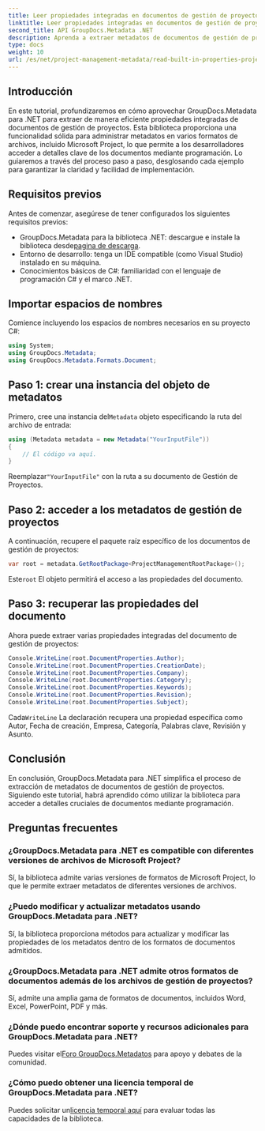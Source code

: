 ```yaml
---
title: Leer propiedades integradas en documentos de gestión de proyectos .NET
linktitle: Leer propiedades integradas en documentos de gestión de proyectos .NET
second_title: API GroupDocs.Metadata .NET
description: Aprenda a extraer metadatos de documentos de gestión de proyectos utilizando GroupDocs.Metadata para .NET. Mejore sus capacidades de procesamiento de documentos.
type: docs
weight: 10
url: /es/net/project-management-metadata/read-built-in-properties-project-management-documents/
---
```

## Introducción
En este tutorial, profundizaremos en cómo aprovechar GroupDocs.Metadata para .NET para extraer de manera eficiente propiedades integradas de documentos de gestión de proyectos. Esta biblioteca proporciona una funcionalidad sólida para administrar metadatos en varios formatos de archivos, incluido Microsoft Project, lo que permite a los desarrolladores acceder a detalles clave de los documentos mediante programación. Lo guiaremos a través del proceso paso a paso, desglosando cada ejemplo para garantizar la claridad y facilidad de implementación.
## Requisitos previos
Antes de comenzar, asegúrese de tener configurados los siguientes requisitos previos:
-  GroupDocs.Metadata para la biblioteca .NET: descargue e instale la biblioteca desde[pagina de descarga](https://releases.groupdocs.com/metadata/net/).
- Entorno de desarrollo: tenga un IDE compatible (como Visual Studio) instalado en su máquina.
- Conocimientos básicos de C#: familiaridad con el lenguaje de programación C# y el marco .NET.

## Importar espacios de nombres
Comience incluyendo los espacios de nombres necesarios en su proyecto C#:
```csharp
using System;
using GroupDocs.Metadata;
using GroupDocs.Metadata.Formats.Document;
```
## Paso 1: crear una instancia del objeto de metadatos
 Primero, cree una instancia del`Metadata` objeto especificando la ruta del archivo de entrada:
```csharp
using (Metadata metadata = new Metadata("YourInputFile"))
{
    // El código va aquí.
}
```
 Reemplazar`"YourInputFile"` con la ruta a su documento de Gestión de Proyectos.
## Paso 2: acceder a los metadatos de gestión de proyectos
A continuación, recupere el paquete raíz específico de los documentos de gestión de proyectos:
```csharp
var root = metadata.GetRootPackage<ProjectManagementRootPackage>();
```
Este`root` El objeto permitirá el acceso a las propiedades del documento.
## Paso 3: recuperar las propiedades del documento
Ahora puede extraer varias propiedades integradas del documento de gestión de proyectos:
```csharp
Console.WriteLine(root.DocumentProperties.Author);
Console.WriteLine(root.DocumentProperties.CreationDate);
Console.WriteLine(root.DocumentProperties.Company);
Console.WriteLine(root.DocumentProperties.Category);
Console.WriteLine(root.DocumentProperties.Keywords);
Console.WriteLine(root.DocumentProperties.Revision);
Console.WriteLine(root.DocumentProperties.Subject);
```
 Cada`WriteLine` La declaración recupera una propiedad específica como Autor, Fecha de creación, Empresa, Categoría, Palabras clave, Revisión y Asunto.

## Conclusión
En conclusión, GroupDocs.Metadata para .NET simplifica el proceso de extracción de metadatos de documentos de gestión de proyectos. Siguiendo este tutorial, habrá aprendido cómo utilizar la biblioteca para acceder a detalles cruciales de documentos mediante programación.

## Preguntas frecuentes
### ¿GroupDocs.Metadata para .NET es compatible con diferentes versiones de archivos de Microsoft Project?
Sí, la biblioteca admite varias versiones de formatos de Microsoft Project, lo que le permite extraer metadatos de diferentes versiones de archivos.
### ¿Puedo modificar y actualizar metadatos usando GroupDocs.Metadata para .NET?
Sí, la biblioteca proporciona métodos para actualizar y modificar las propiedades de los metadatos dentro de los formatos de documentos admitidos.
### ¿GroupDocs.Metadata para .NET admite otros formatos de documentos además de los archivos de gestión de proyectos?
Sí, admite una amplia gama de formatos de documentos, incluidos Word, Excel, PowerPoint, PDF y más.
### ¿Dónde puedo encontrar soporte y recursos adicionales para GroupDocs.Metadata para .NET?
 Puedes visitar el[Foro GroupDocs.Metadatos](https://forum.groupdocs.com/c/metadata/14) para apoyo y debates de la comunidad.
### ¿Cómo puedo obtener una licencia temporal de GroupDocs.Metadata para .NET?
 Puedes solicitar un[licencia temporal aquí](https://purchase.groupdocs.com/temporary-license/) para evaluar todas las capacidades de la biblioteca.